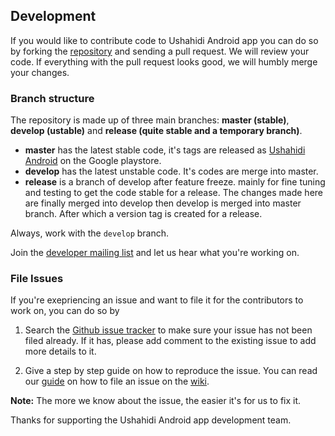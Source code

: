 ## Development

If you would like to contribute code to Ushahidi Android app you can do so by forking the [repository][1] and sending a pull request. We will review your code. If everything with the pull request looks good, we will humbly merge your changes.

### Branch structure

The repository is made up of three main branches: **master (stable)**, **develop (ustable)** and **release (quite stable and a temporary branch)**.

* **master** has the latest stable code, it's tags are released as [Ushahidi Android][1] on the Google playstore.
* **develop** has the latest unstable code. It's codes are merge into master.
* **release** is a branch of develop after feature freeze. mainly for fine tuning and testing to get the code stable for a release. The changes made here are finally merged into develop then develop is merged into master branch. After which a version tag is created for a release.

Always, work with the `develop` branch.

Join the [developer mailing list][2] and let us hear what you're working on.

### File Issues

If you're exepriencing an issue and want to file it for the contributors to work on, you can do so by

1. Search the [Github issue tracker][3] to make sure your issue has not been filed already. If it has, please add comment to the existing issue to add more details to it.

2. Give a step by step guide on how to reproduce the issue. You can read our [guide][4] on how to file an issue on the [wiki][4]. 

**Note:** The more we know about the issue, the easier it's for us to fix it.

Thanks for supporting the Ushahidi Android app development team.

[1]: https://github.com/ushahidi/Ushahidi_Android
[2]: http://list.ushahidi.com
[3]: https://github.com/ushahidi/Ushahidi_Android/issues
[4]: https://wiki.ushahidi.com/display/WIKI/Report+a+bug
